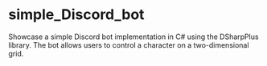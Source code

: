 # simple_Discord_bot
Showcase a simple Discord bot implementation in C# using the DSharpPlus library. The bot allows users to control a character on a two-dimensional grid.
